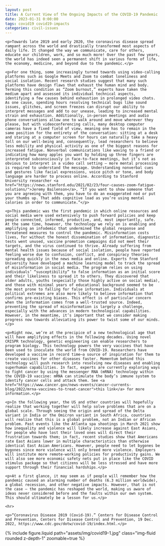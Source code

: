```yaml
---
layout: post
title: A Current View of the Ongoing Impacts of the COVID-19 Pandemic
date: 2023-01-31 0:00:00
tags: covid19 covid19-impacts
categories: civil-issues
---
```


<div>

    <p>Towards late 2019 and early 2020, the coronavirus disease spread rampant across the world and drastically transformed most aspects of daily life. It changed the way we communicate, care for others, educate our children, work, and so much more! Over the past few years, the world has indeed seen a permanent shift in various forms of life, the economy, medicine, and beyond due to the pandemic.</p>

    <p>For one thing, some increasingly turned towards using video-calling platforms such as Google Meets and Zoom to combat loneliness and social isolation. Recent research studies suggest that many such platforms have design flaws that exhaust the human mind and body. Terming this condition as “Zoom burnout,” experts have taken the medium apart and assessed its individual technical aspects, identifying a few causes behind exhaustion in prolonged video chats. As one cause, spending hours resolving technical bugs like sound issues, glitches, and screen freezes can disrupt our ability to interpret messages and add to our unease, leading to increased mental strain and exhaustion. Additionally, in-person meetings and audio phone conversations allow one to walk around and move wherever they please, but with videoconferencing calls, many desktop computer cameras have a fixed field of view, meaning one has to remain in the same position for the entirety of the conversation: sitting at a desk and staring at a computer screen for hours can naturally take a heavy toll on our well-being and, consequently, lead researchers to believe less mobility and physical activity as one of the biggest reasons for increased fatigue. Nonverbal communications like waving to a friend or indicating how many apples you want by holding up three fingers are interpreted subconsciously in face-to-face meetings, but it’s not as obvious to interpret in a video call setting — more mental processing is required to understand the message. Understanding nonverbal cues and gestures like facial expressions, voice pitch or tone, and body language are harder to process online. According to Stanford University researcher <a href="https://news.stanford.edu/2021/02/23/four-causes-zoom-fatigue-solutions/">Jeremy Bailenson</a>, “If you want to show someone that you are agreeing with them, you have to do an exaggerated nod or put your thumbs up. That adds cognitive load as you’re using mental calories in order to communicate.”</p>

    <p>This pandemic was the first pandemic in which online resources and social media were used extensively to push forward policies and keep people connected, informed, productive, and, most importantly, safe. At the same time, however, the technology we rely on is enabling and amplifying an infodemic that undermined the global response and threatened measures to control the pandemic. Misinformation costs lives, for without the honest dissemination of information, diagnostic tests went unused, vaccine promotion campaigns did not meet their targets, and the virus continued to thrive. Already suffering from mental health issues because of social isolation, people have reported feeling worse due to confusion, conflict, and conspiracy theories spreading quickly in the news media and online. Experts from Stanford University have developed a machine learning model to track the spread of misinformation in social media. The program relies on using individuals’ “susceptibility” to false information as an initial score and their likeliness to spread it to others. They discovered that older adults, youths (especially those highly active on social media), and those with minimal years of educational background seemed to be the most prone to falling for false information. Individuals at political extremes are also more likely to believe information that confirms pre-existing biases. This effect is of particular concern when the information comes from a well-trusted source. Indeed, preventing the spread of misinformation is largely a challenge, especially with the advances in modern technological capabilities. However, in the meantime, it’s important that we consider making progress now towards alleviating its power to twist some of our minds.</p>

    <p>Right now, we’re at the precipice of a new technological age that will have amplifying effects in the following decades. Using novel CRISPR technology, genetic engineering can enable researchers to program biology. This technology powers the very vaccines that have been used to inoculate the world from COVID-19. Researchers have developed a vaccine in record time—a source of inspiration for them to create vaccines for other diseases faster. Momentum behind this technology will push research into resolving new diseases and enabling superhuman capabilities. In fact, experts are currently exploring ways to fight cancer by using the messenger RNA (mRNA) technology within the COVID-19 vaccine: mRNA can stimulate the body’s immune system to identify cancer cells and attack them. See <a href="https://www.cancer.gov/news-events/cancer-currents-blog/2022/mrna-vaccines-to-treat-cancer">this link</a> for more information.</p>

    <p>In the following year, the US and other countries will hopefully realize that working together will help solve problems that are on a global scale. Through seeing the origin and spread of the Delta variant in India or the Omicron variant in South Africa, countries will realize that this is a global problem, not an Indian or African problem. Past events like the Atlanta spa shootings in March 2021 show how inequality and violence will likely increase against East Asians, for people who have lost their loved ones will direct their frustration towards them; in fact, recent studies show that Americans rate East Asians lower in multiple characteristics than otherwise identical East Asian Americans. However, people need to let bygones be bygones since more violence will only breed more violence. Employers will institute more remote-working policies for productivity gains. We will also see more economic safety nets put in place like the COVID stimulus package so that citizens will be less stressed and have more support through their financial hardships.</p>

    <p>At a first glance, it may seem as if people will remember how the pandemic caused an alarming number of deaths (6.3 million worldwide), a global recession, and other negative impacts. However, that is not the case — the pandemic has reshaped the world, making us aware of ideas never considered before and the faults within our own system. This should ultimately be a lesson for us.</p>

    <hr>

    <p>“Coronavirus Disease 2019 (Covid-19).” Centers for Disease Control and Prevention, Centers for Disease Control and Prevention, 19 Dec. 2022, https://www.cdc.gov/dotw/covid-19/index.html.</p>

</div>

<div class="row mt-3">
    <div class="col-sm mt-3 mt-md-0">
        {% include figure.liquid path="assets/img/covid19-1.jpg" class="img-fluid rounded z-depth-1" zoomable=true %}
    </div>
</div>
